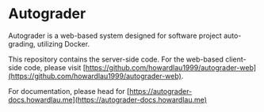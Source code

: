 # Autograder

Autograder is a web-based system designed for software project auto-grading, utilizing Docker.

This repository contains the server-side code. For the web-based client-side code, please visit 
[https://github.com/howardlau1999/autograder-web](https://github.com/howardlau1999/autograder-web).

For documentation, please head for [https://autograder-docs.howardlau.me](https://autograder-docs.howardlau.me)